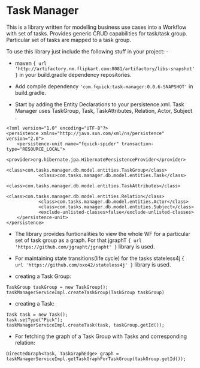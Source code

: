 # Task Manager

This is a library written for modelling business use cases into a Workflow with set of tasks. Provides generic CRUD
capabilities for task/task group. Particular set of tasks are mapped to a task group.

To use this library just include the following stuff in your project: -

* maven ```{ url 'http://artifactory.nm.flipkart.com:8081/artifactory/libs-snapshot' }``` in your build.gradle dependency repositories.

* Add compile dependency ```'com.fquick:task-manager:0.0.6-SNAPSHOT'``` in build.gradle.

* Start by adding the Entity Declarations to your persistence.xml. Task Manager uses TaskGroup, Task, TaskAttributes,
 Relation, Actor, Subject .
```
<?xml version="1.0" encoding="UTF-8"?>
<persistence xmlns="http://java.sun.com/xml/ns/persistence" version="2.0">
    <persistence-unit name="fquick-spider" transaction-type="RESOURCE_LOCAL">
        <provider>org.hibernate.jpa.HibernatePersistenceProvider</provider>
            <class>com.tasks.manager.db.model.entities.TaskGroup</class>
            <class>com.tasks.manager.db.model.entities.Task</class>
            <class>com.tasks.manager.db.model.entities.TaskAttributes</class>
            <class>com.tasks.manager.db.model.entities.Relation</class>
            <class>com.tasks.manager.db.model.entities.Actor</class>
            <class>com.tasks.manager.db.model.entities.Subject</class>
            <exclude-unlisted-classes>false</exclude-unlisted-classes>
    </persistence-unit>
</persistence>
```

* The library provides funtionalities to view the whole WF for a particular set of task group as a graph. For that
jgraphT ```{ url 'https://github.com/jgrapht/jgrapht' }``` library is used.

* For maintaining state transitions(life cycle) for the tasks stateless4j ```{ url 'https://github.com/oxo42/stateless4j' }```
 library is used.

* creating a Task Group:
```
TaskGroup taskGroup = new TaskGroup();
taskManagerServiceImpl.createTaskGroup(TaskGroup taskGroup)
```

* creating a Task:
```
Task task = new Task();
task.setType("Pick");
taskManagerServiceImpl.createTask(task, taskGroup.getId());
```

* For fetching the graph of a Task Group with Tasks and corresponding relation:
```
DirectedGraph<Task, TaskGraphEdge> graph = taskManagerServiceImpl.getTaskGraphForTaskGroup(taskGroup.getId());
```


